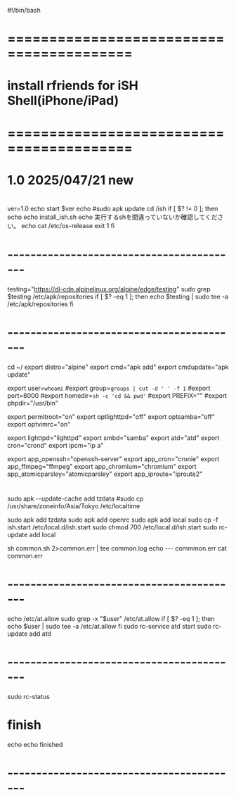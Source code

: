 #!/bin/bash
# =========================================
# install rfriends for iSH Shell(iPhone/iPad)
#
# =========================================
# 1.0 2025/047/21 new
#
ver=1.0
echo start $ver
echo
#sudo apk update
cd /ish
if [ $? != 0 ]; then
  echo
  echo install_ish.sh
  echo 実行するshを間違っていないか確認してください。
  echo
  cat /etc/os-release
  exit 1
fi
# -----------------------------------------
testing="https://dl-cdn.alpinelinux.org/alpine/edge/testing"
sudo grep $testing /etc/apk/repositories
if [ $? -eq 1 ]; then
  echo $testing | sudo tee -a /etc/apk/repositories
fi
# -----------------------------------------
cd ~/
export distro="alpine"
export cmd="apk add"
export cmdupdate="apk update"

export user=`whoami`
#export group=`groups | cut -d ' ' -f 1`
#export port=8000
#export homedir=`sh -c 'cd && pwd'`
#export PREFIX=""
#export phpdir="/usr/bin"

export permitroot="on"
export optlighttpd="off"
export optsamba="off"
export optvimrc="on"

export lighttpd="lighttpd"
export smbd="samba"
export atd="atd"
export cron="crond"
export ipcm="ip a"

export app_openssh="openssh-server"
export app_cron="cronie"
export app_ffmpeg="ffmpeg"
export app_chromium="chromium"
export app_atomicparsley="atomicparsley"
export app_iproute="iproute2"
#
sudo apk --update-cache add tzdata
#sudo cp /usr/share/zoneinfo/Asia/Tokyo /etc/localtime

sudo apk add tzdata
sudo apk add openrc 
sudo apk add local
sudo cp -f ish.start /etc/local.d/ish.start
sudo chmod 700 /etc/local.d/ish.start
sudo rc-update add local

sh common.sh 2>common.err | tee common.log
echo --- commmon.err
cat common.err
# -----------------------------------------
echo /etc/at.allow
sudo grep -x "$user" /etc/at.allow
if [ $? -eq 1 ]; then
  echo $user | sudo tee -a /etc/at.allow
fi
sudo rc-service atd start
sudo rc-update add atd
# -----------------------------------------
sudo rc-status
# finish
echo
echo finished
# -----------------------------------------
